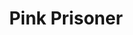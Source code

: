 --- 
title: "Pink Prisoner"
publishdate: "2019-4-6T16:48:46+02:00"
src: "https://365manga.net/manga/pink-prisoner"
image: "https://data.365manga.net/images/thumbnails/24261-pink-prisoner.jpg"
description: "Contains three stories. 1) Pink Prisoner - Hazuki Mayu is the granddaughter of Hazuki Ichinosuke, founder of the Hazuki-style Sword Arts. Four years ago, she debuted as a child star in a children-oriented TV program, but Mayu had a bad experience as a direct result of that and has steered clear of the world of entertainment ever since. But then she receives a request from movie director Iwasawa to coordinate…"
---